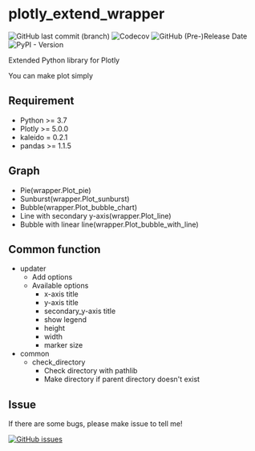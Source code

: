 # plotly_extend_wrapper

![GitHub last commit (branch)](https://img.shields.io/github/last-commit/Laplusdestiny/plotly_extend_wrapper/main?logo=github)
![Codecov](https://img.shields.io/codecov/c/gh/Laplusdestiny/plotly_extend_wrapper?style=flat&logo=codecov)
![GitHub (Pre-)Release Date](https://img.shields.io/github/release-date-pre/Laplusdestiny/plotly_extend_wrapper?logo=github)
![PyPI - Version](https://img.shields.io/pypi/v/plotly_extend_wrapper?logo=pypi)


Extended Python library for Plotly

You can make plot simply

## Requirement

- Python >= 3.7
- Plotly >= 5.0.0
- kaleido = 0.2.1
- pandas >= 1.1.5

## Graph

- Pie(wrapper.Plot_pie)
- Sunburst(wrapper.Plot_sunburst)
- Bubble(wrapper.Plot_bubble_chart)
- Line with secondary y-axis(wrapper.Plot_line)
- Bubble with linear line(wrapper.Plot_bubble_with_line)

## Common function

- updater
  - Add options
  - Available options
    - x-axis title
    - y-axis title
    - secondary_y-axis title
    - show legend
    - height
    - width
    - marker size
- common
  - check_directory
    - Check directory with pathlib
    - Make directory if parent directory doesn't exist


## Issue
If there are some bugs, please make issue to tell me!

[![GitHub issues](https://img.shields.io/github/issues/Laplusdestiny/plotly_extend_wrapper?logo=github)](https://github.com/Laplusdestiny/plotly_extend_wrapper/issues)
